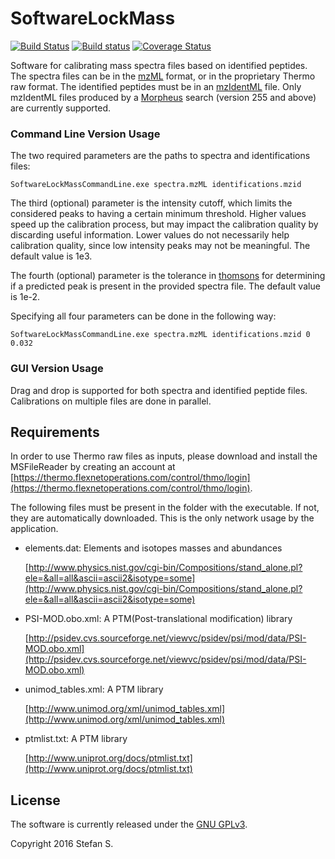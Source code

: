 
# SoftwareLockMass 
[![Build Status](https://travis-ci.org/stefanks/SoftwareLockMass.svg?branch=master)](https://travis-ci.org/stefanks/SoftwareLockMass)
[![Build status](https://ci.appveyor.com/api/projects/status/ix947xpr77m9b6vw/branch/master?svg=true)](https://ci.appveyor.com/project/stefanks/softwarelockmass/branch/master)
[![Coverage Status](https://coveralls.io/repos/github/stefanks/SoftwareLockMass/badge.svg?branch=master)](https://coveralls.io/github/stefanks/SoftwareLockMass?branch=master)

Software for calibrating mass spectra files based on identified peptides. The spectra files can be in the [mzML](http://www.psidev.info/mzml_1_0_0%20) format, or in the proprietary Thermo raw format. The identified peptides must be in an [mzIdentML](http://www.psidev.info/mzidentml) file. Only mzIdentML files produced by a [Morpheus](http://cwenger.github.io/Morpheus/) search (version 255 and above) are currently supported.

### Command Line Version Usage

The two required parameters are the paths to spectra and identifications files:
```shell
SoftwareLockMassCommandLine.exe spectra.mzML identifications.mzid
```

The third (optional) parameter is the intensity cutoff, which limits the considered peaks to having a certain minimum threshold. Higher values speed up the calibration process, but may impact the calibration quality by discarding useful information. Lower values do not necessarily help calibration quality, since low intensity peaks may not be meaningful. The default value is 1e3.

The fourth (optional) parameter is the tolerance in [thomsons](https://en.wikipedia.org/wiki/Thomson_(unit)) for determining if a predicted peak is present in the provided spectra file. The default value is 1e-2.

Specifying all four parameters can be done in the following way:
```shell
SoftwareLockMassCommandLine.exe spectra.mzML identifications.mzid 0 0.032
```

### GUI Version Usage

Drag and drop is supported for both spectra and identified peptide files. Calibrations on multiple files are done in parallel.

## Requirements

In order to use Thermo raw files as inputs, please download and install the MSFileReader by creating an account at [https://thermo.flexnetoperations.com/control/thmo/login](https://thermo.flexnetoperations.com/control/thmo/login).

The following files must be present in the folder with the executable. If not, they are automatically downloaded. This is the only network usage by the application. 

* elements.dat: Elements and isotopes masses and abundances 
 
  [http://www.physics.nist.gov/cgi-bin/Compositions/stand_alone.pl?ele=&all=all&ascii=ascii2&isotype=some](http://www.physics.nist.gov/cgi-bin/Compositions/stand_alone.pl?ele=&all=all&ascii=ascii2&isotype=some)
* PSI-MOD.obo.xml: A PTM(Post-translational modification) library

  [http://psidev.cvs.sourceforge.net/viewvc/psidev/psi/mod/data/PSI-MOD.obo.xml](http://psidev.cvs.sourceforge.net/viewvc/psidev/psi/mod/data/PSI-MOD.obo.xml) 
* unimod_tables.xml: A PTM library
 
  [http://www.unimod.org/xml/unimod_tables.xml](http://www.unimod.org/xml/unimod_tables.xml)
* ptmlist.txt: A PTM library
 
  [http://www.uniprot.org/docs/ptmlist.txt](http://www.uniprot.org/docs/ptmlist.txt) 

## License

The software is currently released under the [GNU GPLv3](http://www.gnu.org/licenses/gpl.txt).

Copyright 2016 Stefan S.
